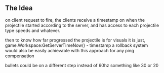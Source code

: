 ## The Idea

on client request to fire, the clients receive a timestamp on when the projectile started according to the server, and has access to each projectile type speeds and whatever.

then to know how far progressed the projectile is for visuals it is just, game.Workspace:GetServerTimeNow() - timestamp
a rollback system would also be easily achievable with this approach for any ping compensation

bullets could be on a different step instead of 60hz something like 30 or 20